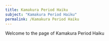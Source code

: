 ```yaml
---
title: Kamakura Period Haiku
subject: "Kamakura Period Haiku"
permalink: /Kamakura Period Haiku
---
```


Welcome to the page of Kamakura Period Haiku
